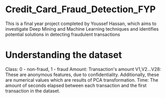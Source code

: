 # Credit_Card_Fraud_Detection_FYP
This is a final year project completed by Youssef Hassan, which aims to investigate Deep Mining and Machine Learning techniques and identifies potential solutions in detecting fraudulent transactions

# Understanding the dataset
Class: 0 - non-fraud, 1 - fraud
Amount: Transaction's amount
V1,V2...V28: These are anonymous features, due to confidentiality. Additionally, these are numerical values which are results of PCA transformation.
Time: The amount of seconds elapsed between each transaction and the first transaction in the dataset.
